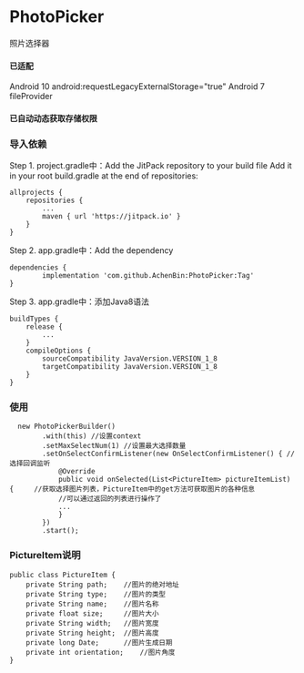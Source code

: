# PhotoPicker
照片选择器
#### 已适配
Android 10  android:requestLegacyExternalStorage="true"
Android 7   fileProvider
#### 已自动动态获取存储权限
<uses-permission android:name="android.permission.READ_EXTERNAL_STORAGE" />
<uses-permission android:name="android.permission.WRITE_EXTERNAL_STORAGE" />


### 导入依赖

Step 1. project.gradle中：Add the JitPack repository to your build file
Add it in your root build.gradle at the end of repositories:

	allprojects {
		repositories {
			...
			maven { url 'https://jitpack.io' }
		}
	}
Step 2. app.gradle中：Add the dependency

	dependencies {
	        implementation 'com.github.AchenBin:PhotoPicker:Tag'
	}

Step 3. app.gradle中：添加Java8语法

	buildTypes {
		release {
		 	...
		}
		compileOptions {
		    sourceCompatibility JavaVersion.VERSION_1_8
		    targetCompatibility JavaVersion.VERSION_1_8
		}
	}

### 使用
	  new PhotoPickerBuilder()
			.with(this)	//设置context
			.setMaxSelectNum(1)	//设置最大选择数量
			.setOnSelectConfirmListener(new OnSelectConfirmListener() {	//选择回调监听
			    @Override
			    public void onSelected(List<PictureItem> pictureItemList) {		//获取选择图片列表，PictureItem中的get方法可获取图片的各种信息
				//可以通过返回的列表进行操作了
				...
			    }
			})
			.start();
			

### PictureItem说明
	public class PictureItem {
	    private String path;    //图片的绝对地址
	    private String type;    //图片的类型
	    private String name;    //图片名称
	    private float size;     //图片大小
	    private String width;   //图片宽度
	    private String height;  //图片高度
	    private long Date;      //图片生成日期
	    private int orientation;    //图片角度
	}
